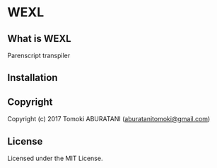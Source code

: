 # WEXL

## What is WEXL

Parenscript transpiler

## Installation

## Copyright

Copyright (c) 2017 Tomoki ABURATANI (aburatanitomoki@gmail.com)

## License

Licensed under the MIT License.
